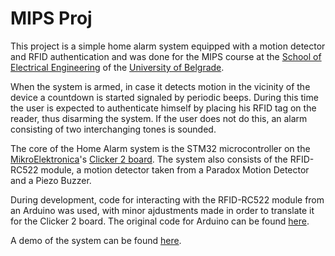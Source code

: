 # MIPS Proj

This project is a simple home alarm system equipped with a motion detector and RFID authentication and was done for the MIPS course at the [School of Electrical Engineering][school] of the [University of Belgrade][university].

When the system is armed, in case it detects motion in the vicinity of the device a countdown is started signaled by periodic beeps. During this time the user is expected to authenticate himself by placing his RFID tag on the reader, thus disarming the system. If the user does not do this, an alarm consisting of two interchanging tones is sounded.

The core of the Home Alarm system is the STM32 microcontroller on the [MikroElektronica][mikroe]'s [Clicker 2 board][clicker2]. The system also consists of the RFID-RC522 module, a motion detector taken from a Paradox Motion Detector and a Piezo Buzzer.

During development, code for interacting with the RFID-RC522 module from an Arduino was used, with minor ajdustments made in order to translate it for the Clicker 2 board. The original code for Arduino can be found [here][original_rfid_code].

A demo of the system can be found [here][demo].


[school]: https://www.etf.bg.ac.rs/en
[university]: http://www.bg.ac.rs/en/
[demo]: https://youtu.be/hSoqx0P2P3c
[mikroe]: https://www.mikroe.com/
[clicker2]: https://www.mikroe.com/clicker-2-stm32f4
[original_rfid_code]: http://wiki.keyestudio.com/index.php/Ks0067_keyestudio_RC522_RFID_Module_for_Arduino
